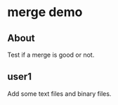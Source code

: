 # merge demo

## About

Test if a merge is good or not.

## user1

Add some text files and binary files.
